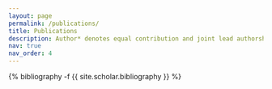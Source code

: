 ```yaml
---
layout: page
permalink: /publications/
title: Publications
description: Author* denotes equal contribution and joint lead authorship.
nav: true
nav_order: 4
---
```

<!-- _pages/publications.md -->
<div class="publications">

{% bibliography -f {{ site.scholar.bibliography }} %}

</div>
